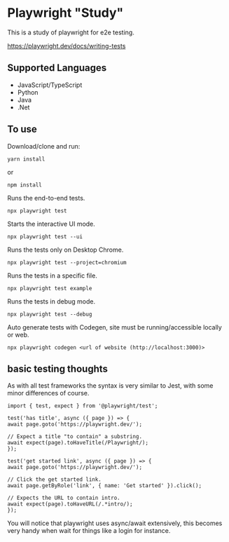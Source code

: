# Playwright "Study"

This is a study of playwright for e2e testing.

https://playwright.dev/docs/writing-tests

## Supported Languages

-   JavaScript/TypeScript
-   Python
-   Java
-   .Net

## To use

Download/clone and run:

    yarn install

or

    npm install

Runs the end-to-end tests.

    npx playwright test

Starts the interactive UI mode.

    npx playwright test --ui

Runs the tests only on Desktop Chrome.

    npx playwright test --project=chromium

Runs the tests in a specific file.

    npx playwright test example

Runs the tests in debug mode.

    npx playwright test --debug

Auto generate tests with Codegen, site must be running/accessible locally or web.

    npx playwright codegen <url of website (http://localhost:3000)>

## basic testing thoughts

As with all test frameworks the syntax is very similar to Jest, with some minor differences of course.

    import { test, expect } from '@playwright/test';

    test('has title', async ({ page }) => {
    await page.goto('https://playwright.dev/');

    // Expect a title "to contain" a substring.
    await expect(page).toHaveTitle(/Playwright/);
    });

    test('get started link', async ({ page }) => {
    await page.goto('https://playwright.dev/');

    // Click the get started link.
    await page.getByRole('link', { name: 'Get started' }).click();

    // Expects the URL to contain intro.
    await expect(page).toHaveURL(/.*intro/);
    });

You will notice that playwright uses async/await extensively, this becomes very handy when wait for things like a login for instance.
